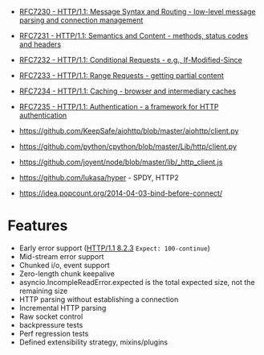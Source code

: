 
* [RFC7230 - HTTP/1.1: Message Syntax and Routing - low-level message parsing and connection management](http://tools.ietf.org/html/rfc7230)
* [RFC7231 - HTTP/1.1: Semantics and Content - methods, status codes and headers](http://tools.ietf.org/html/rfc7231)
* [RFC7232 - HTTP/1.1: Conditional Requests - e.g., If-Modified-Since](http://tools.ietf.org/html/rfc7232)
* [RFC7233 - HTTP/1.1: Range Requests - getting partial content](http://tools.ietf.org/html/rfc7233)
* [RFC7234 - HTTP/1.1: Caching - browser and intermediary caches](http://tools.ietf.org/html/rfc7234)
* [RFC7235 - HTTP/1.1: Authentication - a framework for HTTP authentication](http://tools.ietf.org/html/rfc7235)

* https://github.com/KeepSafe/aiohttp/blob/master/aiohttp/client.py
* https://github.com/python/cpython/blob/master/Lib/http/client.py
* https://github.com/joyent/node/blob/master/lib/_http_client.js
* https://github.com/lukasa/hyper - SPDY, HTTP2
* https://idea.popcount.org/2014-04-03-bind-before-connect/

# Features
* Early error support ([HTTP/1.1 8.2.3](http://www.w3.org/Protocols/rfc2616/rfc2616-sec8.html#sec8.2.3) `Expect: 100-continue`)
* Mid-stream error support
* Chunked i/o, event support
* Zero-length chunk keepalive
* asyncio.IncompleReadError.expected is the total expected size, not the remaining size
* HTTP parsing without establishing a connection
* Incremental HTTP parsing
* Raw socket control
* backpressure tests
* Perf regression tests
* Defined extensibility strategy, mixins/plugins
